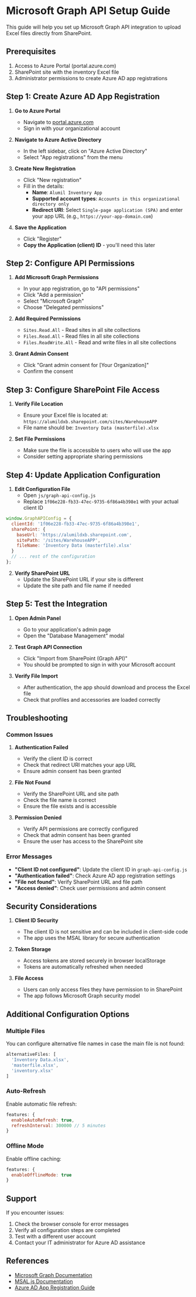 # Microsoft Graph API Setup Guide

This guide will help you set up Microsoft Graph API integration to upload Excel files directly from SharePoint.

## Prerequisites

1. Access to Azure Portal (portal.azure.com)
2. SharePoint site with the inventory Excel file
3. Administrator permissions to create Azure AD app registrations

## Step 1: Create Azure AD App Registration

1. **Go to Azure Portal**
   - Navigate to [portal.azure.com](https://portal.azure.com)
   - Sign in with your organizational account

2. **Navigate to Azure Active Directory**
   - In the left sidebar, click on "Azure Active Directory"
   - Select "App registrations" from the menu

3. **Create New Registration**
   - Click "New registration"
   - Fill in the details:
     - **Name**: `Alumil Inventory App`
     - **Supported account types**: `Accounts in this organizational directory only`
     - **Redirect URI**: Select `Single-page application (SPA)` and enter your app URL (e.g., `https://your-app-domain.com`)

4. **Save the Application**
   - Click "Register"
   - **Copy the Application (client) ID** - you'll need this later

## Step 2: Configure API Permissions

1. **Add Microsoft Graph Permissions**
   - In your app registration, go to "API permissions"
   - Click "Add a permission"
   - Select "Microsoft Graph"
   - Choose "Delegated permissions"

2. **Add Required Permissions**
   - `Sites.Read.All` - Read sites in all site collections
   - `Files.Read.All` - Read files in all site collections
   - `Files.ReadWrite.All` - Read and write files in all site collections

3. **Grant Admin Consent**
   - Click "Grant admin consent for [Your Organization]"
   - Confirm the consent

## Step 3: Configure SharePoint File Access

1. **Verify File Location**
   - Ensure your Excel file is located at: `https://alumildxb.sharepoint.com/sites/WarehouseAPP`
   - File name should be: `Inventory Data (masterfile).xlsx`

2. **Set File Permissions**
   - Make sure the file is accessible to users who will use the app
   - Consider setting appropriate sharing permissions

## Step 4: Update Application Configuration

1. **Edit Configuration File**
   - Open `js/graph-api-config.js`
   - Replace `1f06e228-fb33-47ec-9735-6f86a4b398e1` with your actual client ID

```javascript
window.GraphAPIConfig = {
  clientId: '1f06e228-fb33-47ec-9735-6f86a4b398e1',
  sharePoint: {
    baseUrl: 'https://alumildxb.sharepoint.com',
    sitePath: '/sites/WarehouseAPP',
    fileName: 'Inventory Data (masterfile).xlsx'
  }
  // ... rest of the configuration
};
```

2. **Verify SharePoint URL**
   - Update the SharePoint URL if your site is different
   - Update the site path and file name if needed

## Step 5: Test the Integration

1. **Open Admin Panel**
   - Go to your application's admin page
   - Open the "Database Management" modal

2. **Test Graph API Connection**
   - Click "Import from SharePoint (Graph API)"
   - You should be prompted to sign in with your Microsoft account

3. **Verify File Import**
   - After authentication, the app should download and process the Excel file
   - Check that profiles and accessories are loaded correctly

## Troubleshooting

### Common Issues

1. **Authentication Failed**
   - Verify the client ID is correct
   - Check that redirect URI matches your app URL
   - Ensure admin consent has been granted

2. **File Not Found**
   - Verify the SharePoint URL and site path
   - Check the file name is correct
   - Ensure the file exists and is accessible

3. **Permission Denied**
   - Verify API permissions are correctly configured
   - Check that admin consent has been granted
   - Ensure the user has access to the SharePoint site

### Error Messages

- **"Client ID not configured"**: Update the client ID in `graph-api-config.js`
- **"Authentication failed"**: Check Azure AD app registration settings
- **"File not found"**: Verify SharePoint URL and file path
- **"Access denied"**: Check user permissions and admin consent

## Security Considerations

1. **Client ID Security**
   - The client ID is not sensitive and can be included in client-side code
   - The app uses the MSAL library for secure authentication

2. **Token Storage**
   - Access tokens are stored securely in browser localStorage
   - Tokens are automatically refreshed when needed

3. **File Access**
   - Users can only access files they have permission to in SharePoint
   - The app follows Microsoft Graph security model

## Additional Configuration Options

### Multiple Files
You can configure alternative file names in case the main file is not found:

```javascript
alternativeFiles: [
  'Inventory Data.xlsx',
  'masterfile.xlsx',
  'inventory.xlsx'
]
```

### Auto-Refresh
Enable automatic file refresh:

```javascript
features: {
  enableAutoRefresh: true,
  refreshInterval: 300000 // 5 minutes
}
```

### Offline Mode
Enable offline caching:

```javascript
features: {
  enableOfflineMode: true
}
```

## Support

If you encounter issues:
1. Check the browser console for error messages
2. Verify all configuration steps are completed
3. Test with a different user account
4. Contact your IT administrator for Azure AD assistance

## References

- [Microsoft Graph Documentation](https://docs.microsoft.com/en-us/graph/)
- [MSAL.js Documentation](https://docs.microsoft.com/en-us/azure/active-directory/develop/msal-overview)
- [Azure AD App Registration Guide](https://docs.microsoft.com/en-us/azure/active-directory/develop/quickstart-register-app)